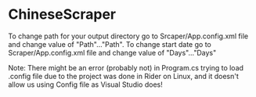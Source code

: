 # ChineseScraper

To change path for your output directory go to Srcaper/App.config.xml file and change value of "Path"..."Path".
To change start date go to Scraper/App.config.xml file and change value of "Days"..."Days"

Note: There might be an error (probably not) in Program.cs trying to load .config file due to the project was done in Rider on Linux, and it doesn't allow us using Config file as Visual Studio does!
